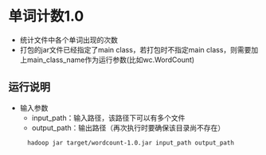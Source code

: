 # 单词计数1.0

- 统计文件中各个单词出现的次数
- 打包的jar文件已经指定了main class，若打包时不指定main class，则需要加上main_class_name作为运行参数(比如wc.WordCount)

## 运行说明

 - 输入参数
    - input_path：输入路径，该路径下可以有多个文件
    - output_path：输出路径（再次执行时要确保该目录尚不存在）
   ```
     hadoop jar target/wordcount-1.0.jar input_path output_path
   ```